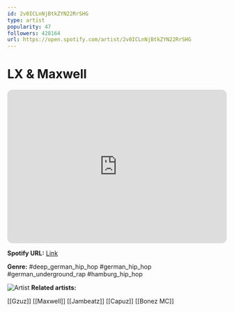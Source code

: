 ```yaml
---
id: 2v0ICLnNjBtkZYN22RrSHG
type: artist
popularity: 47
followers: 428164
url: https://open.spotify.com/artist/2v0ICLnNjBtkZYN22RrSHG
---
```

# LX & Maxwell

<iframe style="border-radius:12px" src="https://open.spotify.com/embed/artist/2v0ICLnNjBtkZYN22RrSHG" width="100%" height="352" frameBorder="0" allowfullscreen="" allow="autoplay; clipboard-write; encrypted-media; fullscreen; picture-in-picture" loading="lazy"></iframe>

**Spotify URL:** [Link](https://open.spotify.com/artist/2v0ICLnNjBtkZYN22RrSHG)

**Genre:**  #deep_german_hip_hop #german_hip_hop #german_underground_rap #hamburg_hip_hop

![Artist](https://i.scdn.co/image/ab6761610000e5eb3a188433fababf361485ab9c)
**Related artists:**

[[Gzuz]]
[[Maxwell]]
[[Jambeatz]]
[[Capuz]]
[[Bonez MC]]
